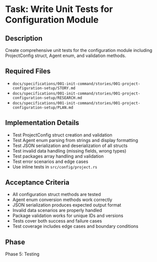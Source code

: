 # Task: Write Unit Tests for Configuration Module

## Description
Create comprehensive unit tests for the configuration module including ProjectConfig struct, Agent enum, and validation methods.

## Required Files
- `docs/specifications/001-init-command/stories/001-project-configuration-setup/STORY.md`
- `docs/specifications/001-init-command/stories/001-project-configuration-setup/RESEARCH.md`
- `docs/specifications/001-init-command/stories/001-project-configuration-setup/PLAN.md`

## Implementation Details
- Test ProjectConfig struct creation and validation
- Test Agent enum parsing from strings and display formatting
- Test JSON serialization and deserialization of all structs
- Test invalid data handling (missing fields, wrong types)
- Test packages array handling and validation
- Test error scenarios and edge cases
- Use inline tests in `src/config/project.rs`

## Acceptance Criteria
- All configuration struct methods are tested
- Agent enum conversion methods work correctly
- JSON serialization produces expected output format
- Invalid data scenarios are properly handled
- Package validation works for unique IDs and versions
- Tests cover both success and failure cases
- Test coverage includes edge cases and boundary conditions

## Phase
Phase 5: Testing